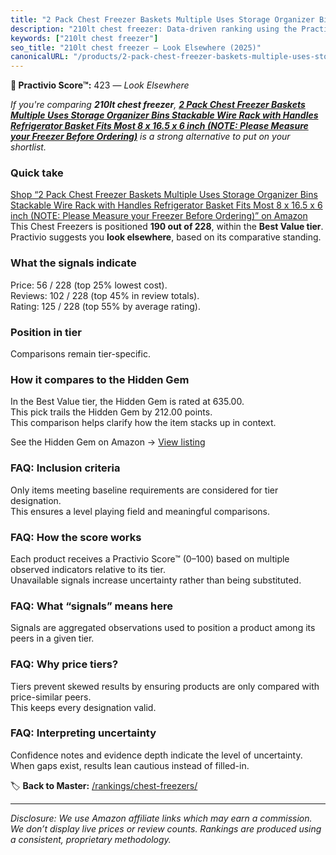```yaml
---
title: "2 Pack Chest Freezer Baskets Multiple Uses Storage Organizer Bins Stackable Wire Rack with Handles Refrigerator Basket Fits Most 8 x 16.5 x 6 inch (NOTE: Please Measure your Freezer Before Ordering)"
description: "210lt chest freezer: Data-driven ranking using the Practivio Score™. Positioned by quality, value, demand, findability, momentum."
keywords: ["210lt chest freezer"]
seo_title: "210lt chest freezer — Look Elsewhere (2025)"
canonicalURL: "/products/2-pack-chest-freezer-baskets-multiple-uses-storage-organizer-bins-stackable-wire-rack-with-handles-refrigerator-basket-fits-most-8-x-165-x-6-inch-note-please-measure-your-freezer-before-ordering-B0CCQ8FVL4/"
---
```


**🚫 Practivio Score™:** 423 — _Look Elsewhere_


*If you're comparing **210lt chest freezer**, **[2 Pack Chest Freezer Baskets Multiple Uses Storage Organizer Bins Stackable Wire Rack with Handles Refrigerator Basket Fits Most 8 x 16.5 x 6 inch (NOTE: Please Measure your Freezer Before Ordering)](https://www.amazon.com/dp/B0CCQ8FVL4?tag=practivio-20)** is a strong alternative to put on your shortlist.*
### Quick take
[Shop “2 Pack Chest Freezer Baskets Multiple Uses Storage Organizer Bins Stackable Wire Rack with Handles Refrigerator Basket Fits Most 8 x 16.5 x 6 inch (NOTE: Please Measure your Freezer Before Ordering)” on Amazon](https://www.amazon.com/dp/B0CCQ8FVL4?tag=practivio-20)
This Chest Freezers is positioned **190 out of 228**, within the **Best Value tier**.  
Practivio suggests you **look elsewhere**, based on its comparative standing.

### What the signals indicate
Price: 56 / 228 (top 25% lowest cost).  
Reviews: 102 / 228 (top 45% in review totals).  
Rating: 125 / 228 (top 55% by average rating).  

### Position in tier
Comparisons remain tier-specific.

### How it compares to the Hidden Gem
In the Best Value tier, the Hidden Gem is rated at 635.00.  
This pick trails the Hidden Gem by 212.00 points.  
This comparison helps clarify how the item stacks up in context.  

See the Hidden Gem on Amazon → [View listing](https://www.amazon.com/dp/B07H463Q6Y?tag=practivio-20)

### FAQ: Inclusion criteria
Only items meeting baseline requirements are considered for tier designation.  
This ensures a level playing field and meaningful comparisons.

### FAQ: How the score works
Each product receives a Practivio Score™ (0–100) based on multiple observed indicators relative to its tier.  
Unavailable signals increase uncertainty rather than being substituted.

### FAQ: What “signals” means here
Signals are aggregated observations used to position a product among its peers in a given tier.

### FAQ: Why price tiers?
Tiers prevent skewed results by ensuring products are only compared with price-similar peers.  
This keeps every designation valid.

### FAQ: Interpreting uncertainty
Confidence notes and evidence depth indicate the level of uncertainty.  
When gaps exist, results lean cautious instead of filled-in.


🏷️ **Back to Master:** [/rankings/chest-freezers/](/rankings/chest-freezers/)

---
_Disclosure: We use Amazon affiliate links which may earn a commission. We don’t display live prices or review counts. Rankings are produced using a consistent, proprietary methodology._

